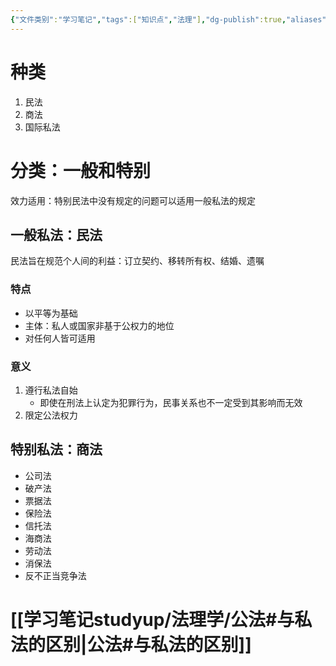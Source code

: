 ```yaml
---
{"文件类别":"学习笔记","tags":["知识点","法理"],"dg-publish":true,"aliases":[],"permalink":"/学习笔记studyup/法理学/私法/","dgPassFrontmatter":true,"created":"2024-10-25T14:15:45.041+08:00","updated":"2024-11-07T09:07:06.421+08:00"}
---
```


# 种类
1. 民法
2. 商法
3. 国际私法
# 分类：一般和特别
效力适用：特别民法中没有规定的问题可以适用一般私法的规定
## 一般私法：民法
民法旨在规范个人间的利益：订立契约、移转所有权、结婚、遗嘱
### 特点
- 以平等为基础
- 主体：私人或国家非基于公权力的地位
- 对任何人皆可适用
### 意义
1. 遵行私法自始
	- 即使在刑法上认定为犯罪行为，民事关系也不一定受到其影响而无效
2. 限定公法权力
## 特别私法：商法
- 公司法
- 破产法
- 票据法
- 保险法
- 信托法
- 海商法
- 劳动法
- 消保法
- 反不正当竞争法
# [[学习笔记studyup/法理学/公法#与私法的区别\|公法#与私法的区别]]